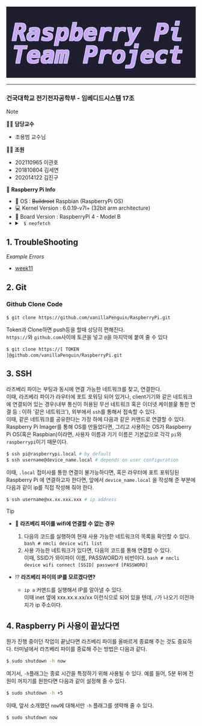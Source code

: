 ![RaspberryPiProject](./assets/raspberrypi.jpg)

------
### 건국대학교 전기전자공학부 - 임베디드시스템 17조
> [!NOTE]
> 🧑‍🏫 **담당교수**  
> - 조용범 교수님
>   
> 👨‍💻 **조원**  
> - 202110965 이관호  
> - 201810804 김세연  
> - 202014122 김진구
>   
> 🍓 **Raspberry Pi Info**  
> - 🔭 OS : ~~Buildroot~~ Raspbian (RaspberryPi OS)   
> - 💻 Kernel Version : 6.0.19-v7l+ (32bit arm architecture)   
> - 🌱 Board Version : RaspberryPi 4 - Model B    
> - <details>
> 		<summary><code> $ neofetch</code></summary>
> 		<picture>
> 			<source media="(prefers-color-scheme: dark)" srcset="./assets/rasp-neofetch-dark.png">
> 			<source media="(prefers-color-scheme: light)" srcset="./assets/rasp-neofetch-light.png">
> 			<img alt="Raspberry pi neofetch" src="./assets/rasp-neofetch-dark.png">
> 		</picture>
> 	</details>

## 1. TroubleShooting
*Example Errors*
* [week11](./ExampleCode/week11/README.md)

## 2. Git

### Github Clone Code
```
$ git clone https://github.com/vanillaPenguin/RaspberryPi.git
```
Token과 Clone하면 push등을 할때 상당히 편해진다.  
`https://`와 `github.com`사이에 토큰을 넣고 `@`을 마지막에 붙여 줄 수 있다
```
$ git clone https://[ TOKEN ]@github.com/vanillaPenguin/RaspberryPi.git
``` 

## 3. SSH
라즈베리 파이는 부팅과 동시에 연결 가능한 네트워크를 찾고, 연결한다.  
이때, 라즈베리 파이가 라우터에 포트 포워딩 되어 있거나, client기기와 같은 네트워크에 연결되어 있는 경우(내부 통신이 허용된 무선 네트워크 혹은 이더넷 케이블읉 통한 연결 등 : 이하 '같은 네트워크'), 외부에서 `ssh`를 통해서 접속할 수 있다.  
이때, 같은 네트워크를 공유한다는 가정 하에 다음과 같은 커맨드로 연결할 수 있다. Raspberry Pi Imager를 통해 OS를 만들었다면, 그리고 사용하는 OS가 Raspberry Pi OS(혹은 Raspbian)이라면, 사용자 이름과 기기 이름은 기본값으로 각각 `pi`와 `raspberrypi`이기 때문이다.  

```bash
$ ssh pi@raspberrypi.local # by default
$ ssh username@device_name.local # depends on user configuration
```

이때, `.local` 접미사를 통한 연결이 불가능하다면, 혹은 라우터에 포트 포워딩된 Raspberry Pi 에 연결하고자 한다면, 앞에서 `device_name.local` 을 작성해 준 부분에 다음과 같이 ip를 직접 작성해 줘야 한다.  

```bash
$ ssh username@xx.xx.xxx.xxx # ip address 
```

> [!TIP]
> * 🍓 **라즈베리 파이를 wifi에 연결할 수 없는 경우**
> 	1. 다음의 코드를 실행하여 현재 사용 가능한 네트워크의 목록을 확인할 수 있다.
>    		```bash
>    		# nmcli device wifi list
>    		```
> 	2. 사용 가능한 네트워크가 있다면, 다음의 코드를 통해 연결할 수 있다.  
> 		이때, SSID가 와이파이 이름, PASSWORD가 비번이다.
>   		```bash
>    		# nmcli device wifi connect [SSID] password [PASSWORD]
>    		```
>
> * ⁉️ **라즈베리 파이의 IP를 모르겠다면?**
> 	* `ip a` 커맨드를 실행해서 IP를 알아낼 수 있다.  
>   	이때 inet 옆에 xxx.xx.x.xx/xx 이런식으로 되어 있을 텐데, `/`가 나오기 이전까지가 ip 주소이다.

## 4. Raspberry Pi 사용이 끝났다면
뭔가 진행 중이던 작업이 끝났다면 라즈베리 파이를 올바르게 종료해 주는 것도 중요하다. 터미널에서 라즈베리 파이를 종료해 주는 방법은 다음과 같다.  

```bash
$ sudo shutdown -h now
```

여기서, `-h`플래그는 종료 시간을 특정하기 위해 사용될 수 있다. 예를 들어, 5분 뒤에 전원이 꺼지기를 원한다면 다음과 같이 설정해 줄 수 있다.

```bash
$ sudo shutdown -h +5
```

이때, 앞서 소개했던 `now`에 대해서만 `-h` 플래그를 생략해 줄 수 있다.

```bash
$ sudo shutdown now
```
